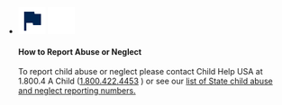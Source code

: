 <ul class="usa-card-group">
    <li class="usa-card tablet:grid-col-4">
        <div class="callout__container__inv">
            <div class="callout__heading">
                <img class="blue-icon" src="/assets/icons/flag-navy.svg">
                <img class="white-icon" src="/assets/icons/flag-white.svg">
            </div>
            <div class="callout__inv__body">
                <h4>How to Report Abuse or Neglect</h4>
                <p>To report child abuse or neglect please contact Child Help USA at 1.800.4 A Child (<a href="">1.800.422.4453</a> ) or see our <a href="">list of State child abuse and neglect reporting numbers.</a></p>
            </div>
        </div>
    </li>
</ul>
